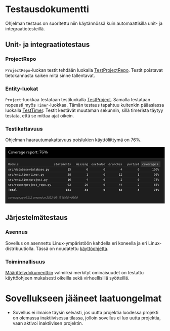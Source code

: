 # Testausdokumentti

Ohjelman testaus on suoritettu niin käytännössä kuin automaattisilla unit- ja integraatiotesteillä.

## Unit- ja integraatiotestaus

### ProjectRepo

`ProjectRepo`-luokan testit tehdään luokalla [TestProjectRepo](/src/tests/repo_test.py). Testit poistavat tietokannasta kaiken mitä sinne tallentavat.

### Entity-luokat

`Project`-luokkaa testataan testiluokalla [TestProject](/src/tests/project_test.py). Samalla testataan nopeasti myös `Timer`-luokkaa. Tämän testaus tapahtuu kuitenkin pääasiassa luokalla [TestTimer](/src/tests/timer_test.py). Testit kestävät muutaman sekunnin, sillä timerista täytyy testata, että se mittaa ajat oikein.

### Testikattavuus

Ohjelman haarautumakattavuus poislukien käyttöliittymä on 76%.

![](/dokumentaatio/coverage.png)

## Järjestelmätestaus

### Asennus

Sovellus on asennettu Linux-ympäristöön kahdella eri koneella ja eri Linux-distribuutiolla. Tässä on noudatettu [käyttöohjetta](/dokumentaatio/kayttoohjeet.md).

### Toiminnallisuus

[Määrittelydokumenttiin](/dokumentaatio/vaatimusmaarittely.md) valmiiksi merkityt ominaisuudet on testattu käyttöohjeen mukaisesti oikeilla sekä virheellisillä syötteillä.

# Sovellukseen jääneet laatuongelmat

- Sovellus ei ilmaise täysin selvästi, jos uutta projektia luodessa projekti on olemassa inaktiivisessa tilassa, jolloin sovellus ei luo uutta projektia, vaan aktivoi inaktiivisen projektin.